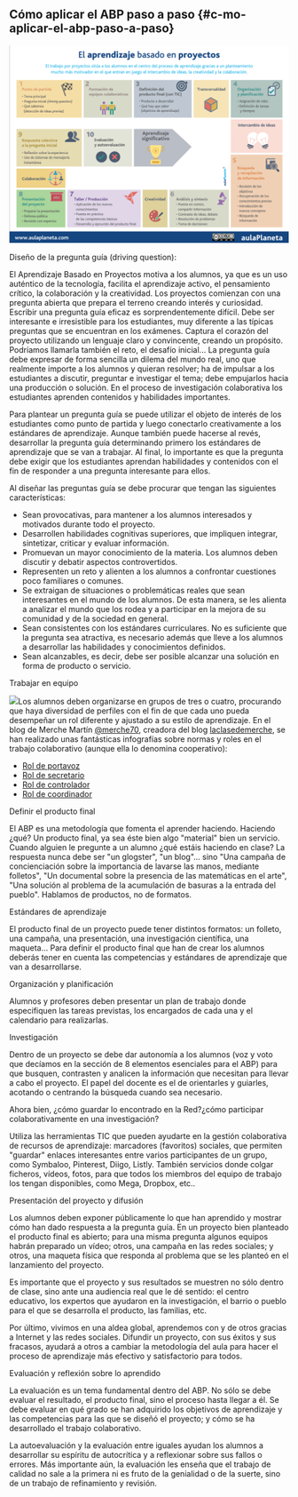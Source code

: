 ## Cómo aplicar el ABP paso a paso {#c-mo-aplicar-el-abp-paso-a-paso}

![](images/image10.png)

Diseño de la pregunta guía (driving question):

El Aprendizaje Basado en Proyectos motiva a los alumnos, ya que es un uso auténtico de la tecnología, facilita el aprendizaje activo, el pensamiento crítico, la colaboración y la creatividad. Los proyectos comienzan con una pregunta abierta que prepara el terreno creando interés y curiosidad. Escribir una pregunta guía eficaz es sorprendentemente difícil. Debe ser interesante e irresistible para los estudiantes, muy diferente a las típicas preguntas que se encuentran en los exámenes. Captura el corazón del proyecto utilizando un lenguaje claro y convincente, creando un propósito. Podríamos llamarla también el reto, el desafío inicial... La pregunta guía debe expresar de forma sencilla un dilema del mundo real, uno que realmente importe a los alumnos y quieran resolver; ha de impulsar a los estudiantes a discutir, preguntar e investigar el tema; debe empujarlos hacia una producción o solución. En el proceso de investigación colaborativa los estudiantes aprenden contenidos y habilidades importantes.

Para plantear un pregunta guía se puede utilizar el  objeto de interés de los estudiantes como punto de partida y luego conectarlo creativamente a los estándares de aprendizaje. Aunque también puede hacerse al revés, desarrollar la pregunta guía determinando primero los estándares de aprendizaje que se van a trabajar. Al final, lo importante es que la pregunta debe exigir que los estudiantes aprendan habilidades y contenidos con el fin de responder a una pregunta interesante para ellos.

Al diseñar las preguntas guía se debe procurar que tengan las siguientes características:

*   Sean provocativas, para mantener a los alumnos interesados y motivados durante todo el proyecto.
*   Desarrollen habilidades cognitivas superiores, que impliquen integrar, sintetizar, criticar y evaluar información.
*   Promuevan un mayor conocimiento de la materia. Los alumnos deben discutir y debatir aspectos controvertidos.
*   Representen un reto y alienten a los alumnos a confrontar cuestiones poco familiares o comunes.
*   Se extraigan de situaciones o problemáticas reales que sean interesantes en el mundo de los alumnos. De esta manera, se les alienta a analizar el mundo que los rodea y a participar en la mejora de su comunidad y de la sociedad en general.
*   Sean consistentes con los estándares curriculares. No es suficiente que la pregunta sea atractiva, es necesario además que lleve a los alumnos a desarrollar las habilidades y conocimientos definidos.
*   Sean alcanzables, es decir, debe ser posible alcanzar una solución en forma de producto o servicio.

Trabajar en equipo

![](images/image4.png)Los alumnos deben organizarse en grupos de tres o cuatro, procurando que haya diversidad de perfiles con el fin de que cada uno pueda desempeñar un rol diferente y ajustado a su estilo de aprendizaje. En el blog de Merche Martín [@merche70](https://www.google.com/url?q=https://twitter.com/merche70&sa=D&ust=1511270171050000&usg=AFQjCNHNljiqw6SJowtr6eqXOY3lGUJ2Ew), creadora del blog [laclasedemerche](https://www.google.com/url?q=http://laclasedemerche.wordpress.com/&sa=D&ust=1511270171051000&usg=AFQjCNHWSQu7YAv7xLVqVS9TO2-Qu7vBiA), se han realizado unas fantásticas infografías sobre normas y roles en el trabajo colaborativo (aunque ella lo denomina cooperativo):

*   [Rol de portavoz](https://www.google.com/url?q=http://easel.ly/infographic/58gf4u&sa=D&ust=1511270171051000&usg=AFQjCNHjoYnOK9UyqYp8QispHlK1Ly0tug)
*   [Rol de secretario](https://www.google.com/url?q=http://easel.ly/infographic/dq6u8k&sa=D&ust=1511270171052000&usg=AFQjCNGHt7oYmqGCVT9D0yQ266KWX_AKiw)
*   [Rol de controlador](https://www.google.com/url?q=http://easel.ly/infographic/vkh729&sa=D&ust=1511270171052000&usg=AFQjCNEkKi3tytDazICAqFOhE57GFrWUmA)
*   [Rol de coordinador](https://www.google.com/url?q=http://easel.ly/infographic/iare5j&sa=D&ust=1511270171052000&usg=AFQjCNGtTvIARnonAh-AkNbvefKQOhp8cA)

Definir el producto final

El ABP es una metodología que fomenta el aprender haciendo. Haciendo ¿qué? Un producto final, ya sea éste bien algo &quot;material&quot; bien un servicio. Cuando alguien le pregunte a un alumno ¿qué estáis haciendo en clase? La respuesta nunca debe ser &quot;un glogster&quot;, &quot;un blog&quot;... sino &quot;Una campaña de concienciación sobre la importancia de lavarse las manos, mediante folletos&quot;, &quot;Un documental sobre la presencia de las matemáticas en el arte&quot;, &quot;Una solución al problema de la acumulación de basuras a la entrada del pueblo&quot;. Hablamos de productos, no de formatos.

Estándares de aprendizaje

El producto final de un proyecto puede tener distintos formatos: un folleto, una campaña, una presentación, una investigación científica, una maqueta… Para definir el producto final que han de crear los alumnos deberás tener en cuenta las competencias y estándares de aprendizaje que van a desarrollarse.

Organización y planificación

Alumnos y profesores deben presentar un plan de trabajo donde especifiquen las tareas previstas, los encargados de cada una y el calendario para realizarlas.

Investigación

Dentro de un proyecto se debe dar autonomía a los alumnos (voz y voto que decíamos en la sección de 8 elementos esenciales para el ABP) para que busquen, contrasten y analicen la información que necesitan para llevar a cabo el proyecto. El papel del docente es el de orientarles y guiarles, acotando o centrando la búsqueda cuando sea necesario.

Ahora bien, ¿cómo guardar lo encontrado en la Red?¿cómo participar colaborativamente en una investigación?

Utiliza las herramientas TIC que pueden ayudarte en la gestión colaborativa de recursos de aprendizaje: marcadores (favoritos) sociales, que permiten &quot;guardar&quot; enlaces interesantes entre varios participantes de un grupo, como Symbaloo, Pinterest, Diigo, Listly. También servicios donde colgar ficheros, vídeos, fotos, para que todos los miembros del equipo de trabajo los tengan disponibles, como Mega, Dropbox, etc..

Presentación del proyecto y difusión

Los alumnos deben exponer públicamente lo que han aprendido y mostrar cómo han dado respuesta a la pregunta guía. En un proyecto bien planteado el producto final es abierto; para una misma pregunta algunos equipos habrán preparado un vídeo; otros, una campaña en las redes sociales; y otros, una maqueta física que responda al problema que se les planteó en el lanzamiento del proyecto.

Es importante que el proyecto y sus resultados se muestren no sólo dentro de clase, sino ante una audiencia real que le dé sentido: el centro educativo, los expertos que ayudaron en la investigación, el barrio o pueblo para el que se desarrolla el producto, las familias, etc.

Por último, vivimos en una aldea global, aprendemos con y de otros gracias a Internet y las redes sociales. Difundir un proyecto, con sus éxitos y sus fracasos, ayudará a otros a cambiar la metodología del aula para hacer el proceso de aprendizaje más efectivo y satisfactorio para todos.

Evaluación y reflexión sobre lo aprendido

La evaluación es un tema fundamental dentro del ABP. No sólo se debe evaluar el resultado, el producto final, sino el proceso hasta llegar a él. Se debe evaluar en qué grado se han adquirido los objetivos de aprendizaje y las competencias para las que se diseñó el proyecto; y cómo se ha desarrollado el trabajo colaborativo.

La autoevaluación y la evaluación entre iguales ayudan los alumnos a desarrollar su espíritu de autocrítica y a reflexionar sobre sus fallos o errores. Más importante aún, la evaluación les enseña que el trabajo de calidad no sale a la primera ni es fruto de la genialidad o de la suerte, sino de un trabajo de refinamiento y revisión.